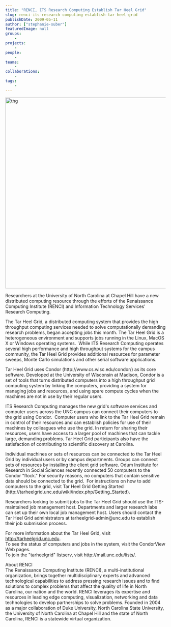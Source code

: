 ```yaml
---
title: "RENCI, ITS Research Computing Establish Tar Heel Grid"
slug: renci-its-research-computing-establish-tar-heel-grid
publishDate: 2009-05-11
author: ["stephanie-suber"]
featuredImage: null
groups:
    - 
projects:
    - 
people:
    - 
teams: 
    - 
collaborations:
    - 
tags:
    - 
---
```

<p><a href="https://www.renci.org/wp-content/uploads/2009/05/thg.jpg"><img class="alignnone size-full wp-image-3641" title="thg" src="https://www.renci.org/wp-content/uploads/2009/05/thg.jpg" alt="thg" width="630" height="600" /></a></p>

<p>Researchers at the University of North Carolina at Chapel Hill have a new distributed computing resource through the efforts of the Renaissance Computing Institute (RENCI) and Information Technology Services' Research Computing.</p>

<p>The Tar Heel Grid, a distributed computing system that provides the high throughput computing services needed to solve computationally demanding research problems, began accepting jobs this month. The Tar Heel Grid is a heterogeneous environment and supports jobs running in the Linux, MacOS X or Windows operating systems.  While ITS Research Computing operates several high performance and high throughput systems for the campus community, the Tar Heel Grid provides additional resources for parameter sweeps, Monte Carlo simulations and other serial software applications.</p>

<p>Tar Heel Grid uses Condor (http://www.cs.wisc.edu/condor/) as its core software. Developed at the University of Wisconsin at Madison, Condor is a set of tools that turns distributed computers into a high throughput grid computing system by linking the computers, providing a system for managing jobs and resources, and using spare compute cycles when the machines are not in use by their regular users.</p>

<p>ITS Research Computing manages the new grid's software services and computer users across the UNC campus can connect their computers to the grid using Condor.  Computer users who link to the Tar Heel Grid remain in control of their resources and can establish policies for use of their machines by colleagues who use the grid. In return for sharing their resources, users have access to a larger pool of machines that can tackle large, demanding problems. Tar Heel Grid participants also have the satisfaction of contributing to scientific discovery at Carolina.</p>

<p>Individual machines or sets of resources can be connected to the Tar Heel Grid by individual users or by campus departments. Groups can connect sets of resources by installing the client grid software. Odum Institute for Research in Social Sciences recently connected 50 computers to the Condor "flock." For security reasons, no computers that contain sensitive data should be connected to the grid.  For instructions on how to add computers to the grid, visit Tar Heel Grid Getting Started (http://tarheelgrid.unc.edu/wiki/index.php/Getting_Started).</p>

<p>Researchers looking to submit jobs to the Tar Heel Grid should use the ITS-maintained job management host. Departments and larger research labs can set up their own local job management host. Users should contact the Tar Heel Grid administrators at tarheelgrid-admin@unc.edu to establish their job submission process.</p>

<p>For more information about the Tar Heel Grid, visit <a href="http://tarheelgrid.unc.edu">http://tarheelgrid.unc.edu</a>. <br />
 To see the status of computers and jobs in the system, visit the CondorView Web pages.  <br />
 To join the "tarheelgrid" listserv, visit http://mail.unc.edu/lists/.</p>

<p>About RENCI<br />
 The Renaissance Computing Institute (RENCI), a multi-institutional organization, brings together multidisciplinary experts and advanced technological capabilities to address pressing research issues and to find solutions to complex problems that affect the quality of life in North Carolina, our nation and the world. RENCI leverages its expertise and resources in leading edge computing, visualization, networking and data technologies to develop partnerships to solve problems. Founded in 2004 as a major collaboration of Duke University, North Carolina State University, the University of North Carolina at Chapel Hill and the state of North Carolina, RENCI is a statewide virtual organization.</p>
